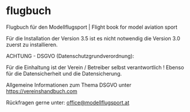 # flugbuch
Flugbuch für den Modellflugsport | Flight book for model aviation sport

Für die Installation der Version 3.5 ist es nicht notwendig die Version 3.0 zuerst zu installieren.

ACHTUNG - DSGVO (Datenschutzgrundverordnung):

Für die Einhaltung ist der Verein / Betreiber selbst verantwortlich !
Ebenso für die Datensicherheit und die Datensicherung.

Allgemeine Informationen zum Thema DSGVO unter https://vereinshandbuch.com

Rückfragen gerne unter: office@modellflugsport.at

